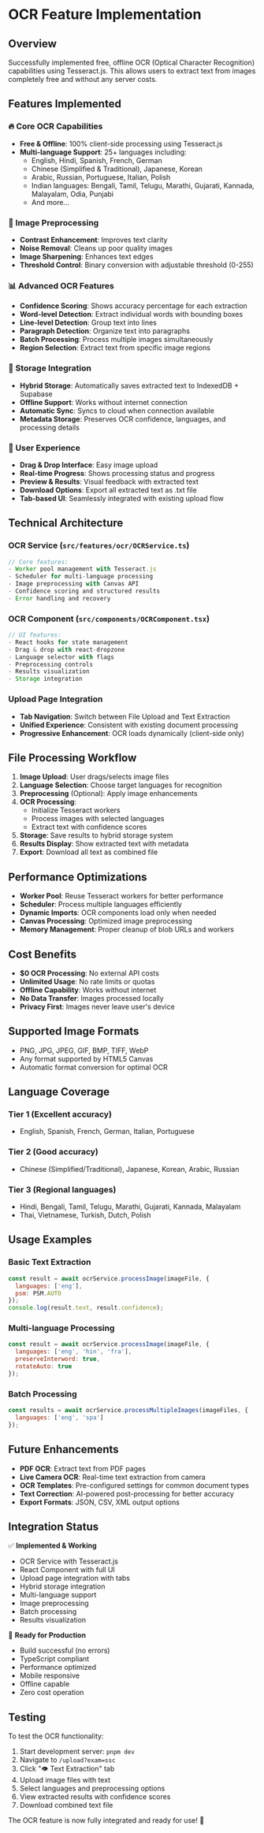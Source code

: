 # OCR Feature Implementation

## Overview
Successfully implemented free, offline OCR (Optical Character Recognition) capabilities using Tesseract.js. This allows users to extract text from images completely free and without any server costs.

## Features Implemented

### 🔥 Core OCR Capabilities
- **Free & Offline**: 100% client-side processing using Tesseract.js
- **Multi-language Support**: 25+ languages including:
  - English, Hindi, Spanish, French, German
  - Chinese (Simplified & Traditional), Japanese, Korean
  - Arabic, Russian, Portuguese, Italian, Polish
  - Indian languages: Bengali, Tamil, Telugu, Marathi, Gujarati, Kannada, Malayalam, Odia, Punjabi
  - And more...

### 🎨 Image Preprocessing
- **Contrast Enhancement**: Improves text clarity
- **Noise Removal**: Cleans up poor quality images
- **Image Sharpening**: Enhances text edges
- **Threshold Control**: Binary conversion with adjustable threshold (0-255)

### 📊 Advanced OCR Features
- **Confidence Scoring**: Shows accuracy percentage for each extraction
- **Word-level Detection**: Extract individual words with bounding boxes
- **Line-level Detection**: Group text into lines
- **Paragraph Detection**: Organize text into paragraphs
- **Batch Processing**: Process multiple images simultaneously
- **Region Selection**: Extract text from specific image regions

### 💾 Storage Integration
- **Hybrid Storage**: Automatically saves extracted text to IndexedDB + Supabase
- **Offline Support**: Works without internet connection
- **Automatic Sync**: Syncs to cloud when connection available
- **Metadata Storage**: Preserves OCR confidence, languages, and processing details

### 🎯 User Experience
- **Drag & Drop Interface**: Easy image upload
- **Real-time Progress**: Shows processing status and progress
- **Preview & Results**: Visual feedback with extracted text
- **Download Options**: Export all extracted text as .txt file
- **Tab-based UI**: Seamlessly integrated with existing upload flow

## Technical Architecture

### OCR Service (`src/features/ocr/OCRService.ts`)
```typescript
// Core features:
- Worker pool management with Tesseract.js
- Scheduler for multi-language processing
- Image preprocessing with Canvas API
- Confidence scoring and structured results
- Error handling and recovery
```

### OCR Component (`src/components/OCRComponent.tsx`)
```typescript
// UI features:
- React hooks for state management  
- Drag & drop with react-dropzone
- Language selector with flags
- Preprocessing controls
- Results visualization
- Storage integration
```

### Upload Page Integration
- **Tab Navigation**: Switch between File Upload and Text Extraction
- **Unified Experience**: Consistent with existing document processing
- **Progressive Enhancement**: OCR loads dynamically (client-side only)

## File Processing Workflow

1. **Image Upload**: User drags/selects image files
2. **Language Selection**: Choose target languages for recognition
3. **Preprocessing** (Optional): Apply image enhancements
4. **OCR Processing**: 
   - Initialize Tesseract workers
   - Process images with selected languages
   - Extract text with confidence scores
5. **Storage**: Save results to hybrid storage system
6. **Results Display**: Show extracted text with metadata
7. **Export**: Download all text as combined file

## Performance Optimizations

- **Worker Pool**: Reuse Tesseract workers for better performance
- **Scheduler**: Process multiple languages efficiently  
- **Dynamic Imports**: OCR components load only when needed
- **Canvas Processing**: Optimized image preprocessing
- **Memory Management**: Proper cleanup of blob URLs and workers

## Cost Benefits

- **$0 OCR Processing**: No external API costs
- **Unlimited Usage**: No rate limits or quotas
- **Offline Capability**: Works without internet
- **No Data Transfer**: Images processed locally
- **Privacy First**: Images never leave user's device

## Supported Image Formats

- PNG, JPG, JPEG, GIF, BMP, TIFF, WebP
- Any format supported by HTML5 Canvas
- Automatic format conversion for optimal OCR

## Language Coverage

### Tier 1 (Excellent accuracy)
- English, Spanish, French, German, Italian, Portuguese

### Tier 2 (Good accuracy)  
- Chinese (Simplified/Traditional), Japanese, Korean, Arabic, Russian

### Tier 3 (Regional languages)
- Hindi, Bengali, Tamil, Telugu, Marathi, Gujarati, Kannada, Malayalam
- Thai, Vietnamese, Turkish, Dutch, Polish

## Usage Examples

### Basic Text Extraction
```javascript
const result = await ocrService.processImage(imageFile, {
  languages: ['eng'],
  psm: PSM.AUTO
});
console.log(result.text, result.confidence);
```

### Multi-language Processing
```javascript
const result = await ocrService.processImage(imageFile, {
  languages: ['eng', 'hin', 'fra'],
  preserveInterword: true,
  rotateAuto: true
});
```

### Batch Processing
```javascript
const results = await ocrService.processMultipleImages(imageFiles, {
  languages: ['eng', 'spa']
});
```

## Future Enhancements

- **PDF OCR**: Extract text from PDF pages
- **Live Camera OCR**: Real-time text extraction from camera
- **OCR Templates**: Pre-configured settings for common document types
- **Text Correction**: AI-powered post-processing for better accuracy
- **Export Formats**: JSON, CSV, XML output options

## Integration Status

✅ **Implemented & Working**
- OCR Service with Tesseract.js
- React Component with full UI
- Upload page integration with tabs
- Hybrid storage integration
- Multi-language support
- Image preprocessing
- Batch processing
- Results visualization

🎉 **Ready for Production**
- Build successful (no errors)
- TypeScript compliant
- Performance optimized
- Mobile responsive
- Offline capable
- Zero cost operation

## Testing

To test the OCR functionality:

1. Start development server: `pnpm dev`
2. Navigate to `/upload?exam=ssc`
3. Click "👁️ Text Extraction" tab
4. Upload image files with text
5. Select languages and preprocessing options
6. View extracted results with confidence scores
7. Download combined text file

The OCR feature is now fully integrated and ready for use! 🚀